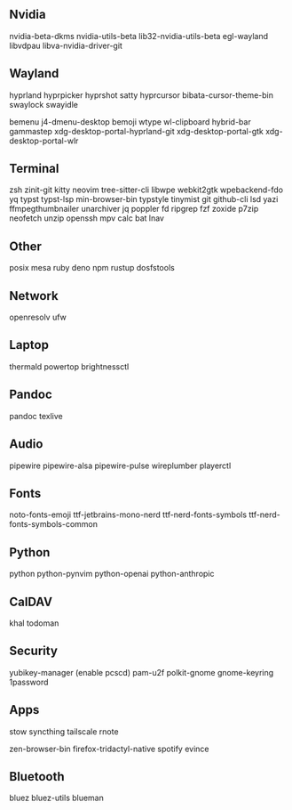 ## Nvidia
nvidia-beta-dkms
nvidia-utils-beta lib32-nvidia-utils-beta
egl-wayland libvdpau libva-nvidia-driver-git

## Wayland
hyprland hyprpicker
hyprshot satty
hyprcursor bibata-cursor-theme-bin
swaylock swayidle
<!-- swaync -->
<!-- rofi-wayland rofimoji wtype rofi-calc-git -->
bemenu j4-dmenu-desktop bemoji wtype
wl-clipboard
hybrid-bar
gammastep
xdg-desktop-portal-hyprland-git xdg-desktop-portal-gtk xdg-desktop-portal-wlr

## Terminal
zsh
zinit-git
kitty
neovim tree-sitter-cli libwpe webkit2gtk wpebackend-fdo yq
typst typst-lsp min-browser-bin typstyle tinymist
git github-cli
lsd
yazi ffmpegthumbnailer unarchiver jq poppler fd ripgrep fzf zoxide p7zip
neofetch
unzip
openssh
mpv
calc
bat
lnav

## Other
posix mesa
ruby
deno npm
rustup
dosfstools

## Network
openresolv
ufw

## Laptop
thermald powertop brightnessctl

## Pandoc
pandoc texlive

## Audio
pipewire pipewire-alsa pipewire-pulse wireplumber
playerctl

## Fonts
noto-fonts-emoji
ttf-jetbrains-mono-nerd
ttf-nerd-fonts-symbols
ttf-nerd-fonts-symbols-common

## Python
python
python-pynvim
python-openai python-anthropic

## CalDAV
khal
todoman

## Security
yubikey-manager (enable pcscd)
pam-u2f
polkit-gnome gnome-keyring
1password

## Apps
stow
syncthing
tailscale
rnote
<!-- firefox firefox-dark-reader firefox-decentraleyes firefox-tridactyl firefox-ublock-origin firefox-tridactly-native -->
zen-browser-bin firefox-tridactyl-native
spotify
evince

## Bluetooth
bluez
bluez-utils
blueman
